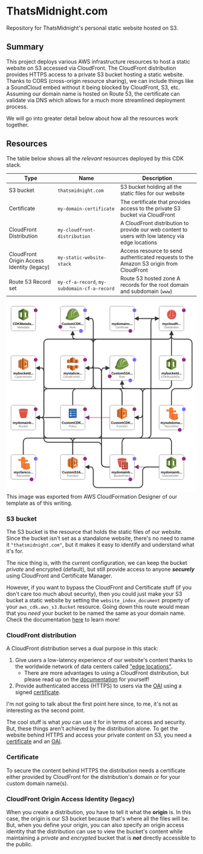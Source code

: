 # ThatsMidnight.com

Repository for ThatsMidnight's personal static website hosted on S3.

## Summary

This project deploys various AWS infrastructure resources to host a static website on S3 accessed via CloudFront. The CloudFront distribution provides HTTPS access to a private S3 bucket hosting a static website. Thanks to CORS (cross-origin resource sharing), we can include things like a SoundCloud embed without it being blocked by CloudFront, S3, etc. Assuming our domain name is hosted on Route 53, the certificate can validate via DNS which allows for a much more streamlined deployment process.

We will go into greater detail below about how all the resources work together.

## Resources

The table below shows all the *relevant* resources deployed by this CDK stack.

| **Type** | **Name** | **Description** |
| --- | --- | --- |
| S3 bucket | `thatsmidnight.com` | S3 bucket holding all the static files for our website |
| Certificate | `my-domain-certificate` | The certificate that provides access to the private S3 bucket via CloudFront |
| CloudFront Distribution | `my-cloudfront-distribution` | A CloudFront distribution to provide our web content to users with low latency via edge locations |
| CloudFront Origin Access Identity (legacy) | `my-static-website-stack` | Access resource to send authenticated requests to the Amazon S3 origin from CloudFront |
| Route 53 Record set | `my-cf-a-record`, `my-subdomain-cf-a-record` | Route 53 hosted zone A records for the root domain and subdomain (`www`) |

![A very clear, and not confusing at all, diagram of the CloudFormation template](resources/template1-designer.png)
This image was exported from AWS CloudFormation Designer of our template as of this writing.

### S3 bucket

The S3 bucket is the resource that holds the static files of our website. Since the bucket isn't set as a standalone website, there's no need to name it `"thatsmidnight.com"`, but it makes it easy to identify and understand what it's for.

The nice thing is, with the current configuration, we can keep the bucket *private* and encrypted (default), but still provide access to anyone ***securely*** using CloudFront and Certificate Manager.

However, if you want to bypass the CloudFront and Certificate stuff (if you don't care too much about security), then you could just make your S3 bucket a static website by setting the `website_index_document` property of your `aws_cdk.aws_s3.Bucket` resource. Going down this route would mean that you *need* your bucket to be named the same as your domain name. Check the documentation [here](https://docs.aws.amazon.com/cdk/api/v2/python/aws_cdk.aws_s3/Bucket.html) to learn more!

### CloudFront distribution

A CloudFront distribution serves a dual purpose in this stack:

1. Give users a low-latency experience of our website's content thanks to the worldwide network of data centers called ["edge locations"](https://wa.aws.amazon.com/wellarchitected/2020-07-02T19-33-23/wat.concept.edge-location.en.html).
    - There are more advantages to using a CloudFront distribution, but please read up on the [documentation](https://docs.aws.amazon.com/AmazonCloudFront/latest/DeveloperGuide/Introduction.html) for yourself!
2. Provide authenticated access (HTTPS) to users via the [OAI](#cloudfront-origin-access-identity-legacy) using a signed [certificate](#certificate).

I'm not going to talk about the first point here since, to me, it's not as interesting as the second point.

The cool stuff is what *you* can use it for in terms of access and security. But, these things aren't achieved by the distribution alone. To get the website behind HTTPS and access your private content on S3, you need a [certificate](#certificate) and an [OAI](#cloudfront-origin-access-identity-legacy).

### Certificate

To secure the content behind HTTPS the distribution needs a certificate either provided by CloudFront for the distribution's domain or for your custom domain name(s).

### CloudFront Origin Access Identity (legacy)

When you create a distribution, you have to tell it what the **origin** is. In this case, the origin is our S3 bucket because that's where all the files will be. But, when you define your origin, you can also specify an origin access identity that the distribution can use to view the bucket's content while maintaining a *private* and *encrypted* bucket that is ***not*** directly accessible to the public.
